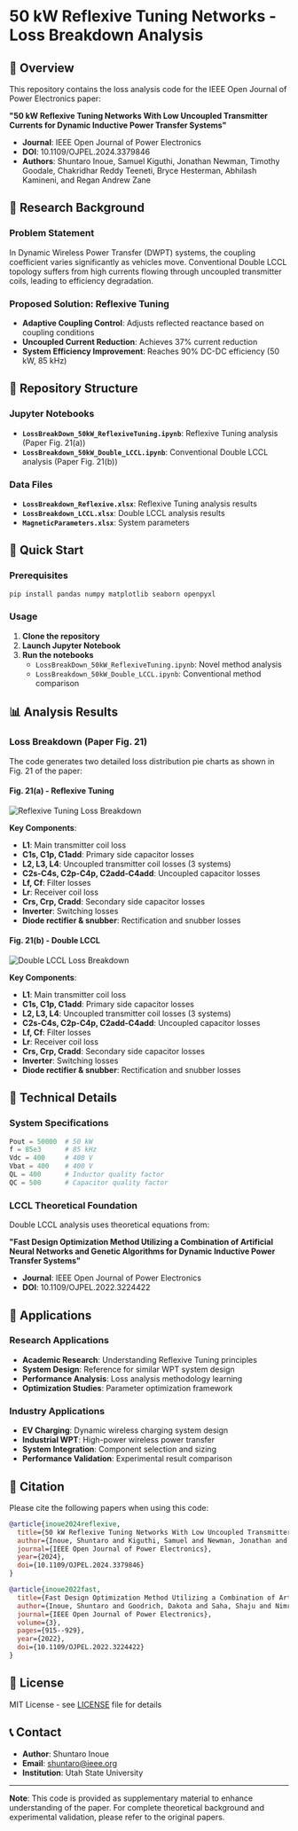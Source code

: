# 50 kW Reflexive Tuning Networks - Loss Breakdown Analysis

## 📄 Overview

This repository contains the loss analysis code for the IEEE Open Journal of Power Electronics paper:

**"50 kW Reflexive Tuning Networks With Low Uncoupled Transmitter Currents for Dynamic Inductive Power Transfer Systems"**

- **Journal**: IEEE Open Journal of Power Electronics
- **DOI**: 10.1109/OJPEL.2024.3379846
- **Authors**: Shuntaro Inoue, Samuel Kiguthi, Jonathan Newman, Timothy Goodale, Chakridhar Reddy Teeneti, Bryce Hesterman, Abhilash Kamineni, and Regan Andrew Zane

## 🔬 Research Background

### Problem Statement
In Dynamic Wireless Power Transfer (DWPT) systems, the coupling coefficient varies significantly as vehicles move. Conventional Double LCCL topology suffers from high currents flowing through uncoupled transmitter coils, leading to efficiency degradation.

### Proposed Solution: Reflexive Tuning
- **Adaptive Coupling Control**: Adjusts reflected reactance based on coupling conditions
- **Uncoupled Current Reduction**: Achieves 37% current reduction
- **System Efficiency Improvement**: Reaches 90% DC-DC efficiency (50 kW, 85 kHz)

## 📁 Repository Structure

### Jupyter Notebooks
- **`LossBreakDown_50kW_ReflexiveTuning.ipynb`**: Reflexive Tuning analysis (Paper Fig. 21(a))
- **`LossBreakdown_50kW_Double_LCCL.ipynb`**: Conventional Double LCCL analysis (Paper Fig. 21(b))

### Data Files
- **`LossBreakdown_Reflexive.xlsx`**: Reflexive Tuning analysis results
- **`LossBreakdown_LCCL.xlsx`**: Double LCCL analysis results
- **`MagneticParameters.xlsx`**: System parameters

## 🚀 Quick Start

### Prerequisites
```bash
pip install pandas numpy matplotlib seaborn openpyxl
```

### Usage
1. **Clone the repository**
2. **Launch Jupyter Notebook**
3. **Run the notebooks**
   - `LossBreakDown_50kW_ReflexiveTuning.ipynb`: Novel method analysis
   - `LossBreakdown_50kW_Double_LCCL.ipynb`: Conventional method comparison

## 📊 Analysis Results

### Loss Breakdown (Paper Fig. 21)

The code generates two detailed loss distribution pie charts as shown in Fig. 21 of the paper:

#### Fig. 21(a) - Reflexive Tuning
![Reflexive Tuning Loss Breakdown](Reflexive.png)

**Key Components**:
- **L1**: Main transmitter coil loss
- **C1s, C1p, C1add**: Primary side capacitor losses
- **L2, L3, L4**: Uncoupled transmitter coil losses (3 systems)
- **C2s-C4s, C2p-C4p, C2add-C4add**: Uncoupled capacitor losses
- **Lf, Cf**: Filter losses
- **Lr**: Receiver coil loss
- **Crs, Crp, Cradd**: Secondary side capacitor losses
- **Inverter**: Switching losses
- **Diode rectifier & snubber**: Rectification and snubber losses

#### Fig. 21(b) - Double LCCL
![Double LCCL Loss Breakdown](LCCL.png)

**Key Components**:
- **L1**: Main transmitter coil loss
- **C1s, C1p, C1add**: Primary side capacitor losses
- **L2, L3, L4**: Uncoupled transmitter coil losses (3 systems)
- **C2s-C4s, C2p-C4p, C2add-C4add**: Uncoupled capacitor losses
- **Lf, Cf**: Filter losses
- **Lr**: Receiver coil loss
- **Crs, Crp, Cradd**: Secondary side capacitor losses
- **Inverter**: Switching losses
- **Diode rectifier & snubber**: Rectification and snubber losses


## 🔧 Technical Details

### System Specifications
```python
Pout = 50000  # 50 kW
f = 85e3      # 85 kHz
Vdc = 400     # 400 V
Vbat = 400    # 400 V
QL = 400      # Inductor quality factor
QC = 500      # Capacitor quality factor
```


### LCCL Theoretical Foundation
Double LCCL analysis uses theoretical equations from:

**"Fast Design Optimization Method Utilizing a Combination of Artificial Neural Networks and Genetic Algorithms for Dynamic Inductive Power Transfer Systems"**
- **Journal**: IEEE Open Journal of Power Electronics
- **DOI**: 10.1109/OJPEL.2022.3224422

## 🎯 Applications

### Research Applications
- **Academic Research**: Understanding Reflexive Tuning principles
- **System Design**: Reference for similar WPT system design
- **Performance Analysis**: Loss analysis methodology learning
- **Optimization Studies**: Parameter optimization framework

### Industry Applications
- **EV Charging**: Dynamic wireless charging system design
- **Industrial WPT**: High-power wireless power transfer
- **System Integration**: Component selection and sizing
- **Performance Validation**: Experimental result comparison

## 📝 Citation

Please cite the following papers when using this code:

```bibtex
@article{inoue2024reflexive,
  title={50 kW Reflexive Tuning Networks With Low Uncoupled Transmitter Currents for Dynamic Inductive Power Transfer Systems},
  author={Inoue, Shuntaro and Kiguthi, Samuel and Newman, Jonathan and Goodale, Timothy and Teeneti, Chakridhar Reddy and Hesterman, Bryce and Kamineni, Abhilash and Zane, Regan Andrew},
  journal={IEEE Open Journal of Power Electronics},
  year={2024},
  doi={10.1109/OJPEL.2024.3379846}
}

@article{inoue2022fast,
  title={Fast Design Optimization Method Utilizing a Combination of Artificial Neural Networks and Genetic Algorithms for Dynamic Inductive Power Transfer Systems},
  author={Inoue, Shuntaro and Goodrich, Dakota and Saha, Shaju and Nimri, Reebal and Kamineni, Abhilash and Flann, Nicholas S.},
  journal={IEEE Open Journal of Power Electronics},
  volume={3},
  pages={915--929},
  year={2022},
  doi={10.1109/OJPEL.2022.3224422}
}
```
## 📄 License

MIT License - see [LICENSE](LICENSE) file for details

## 📞 Contact

- **Author**: Shuntaro Inoue
- **Email**: shuntaro@ieee.org
- **Institution**: Utah State University

---

**Note**: This code is provided as supplementary material to enhance understanding of the paper. For complete theoretical background and experimental validation, please refer to the original papers. 
